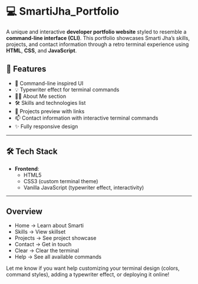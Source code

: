 # 💻 SmartiJha_Portfolio

A unique and interactive **developer portfolio website** styled to resemble a **command-line interface (CLI)**. This portfolio showcases Smarti Jha’s skills, projects, and contact information through a retro terminal experience using **HTML**, **CSS**, and **JavaScript**.


## 🎯 Features

- 🎨 Command-line inspired UI
- 💡 Typewriter effect for terminal commands
- 🧑‍💻 About Me section
- 🛠 Skills and technologies list
- 📁 Projects preview with links
- 📫 Contact information with interactive terminal commands
- ✨ Fully responsive design

---

## 🛠 Tech Stack

- **Frontend**:  
  - HTML5  
  - CSS3 (custom terminal theme)  
  - Vanilla JavaScript (typewriter effect, interactivity)

---
## Overview

- Home                 → Learn about Smarti
- Skills               → View skillset
- Projects             → See project showcase
- Contact              → Get in touch
- Clear                → Clear the terminal
- Help                 → See all available commands



Let me know if you want help customizing your terminal design (colors, command styles), adding a typewriter effect, or deploying it online!



